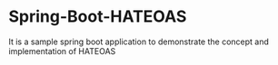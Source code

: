# Spring-Boot-HATEOAS
It is a sample spring boot application to demonstrate the concept and implementation of HATEOAS
